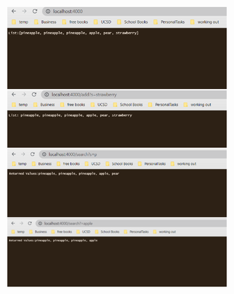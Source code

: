 


![fullList](lab2\images\fullList.PNG)
![Add Result](images\addworking.PNG)
![Search Result](images\searchWorking.PNG)
![Search Result](images\searchWorking2.PNG)
